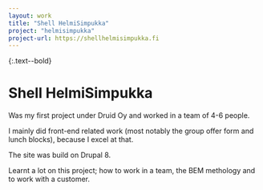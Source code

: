 ```yaml
---
layout: work
title: "Shell HelmiSimpukka"
project: "helmisimpukka"
project-url: https://shellhelmisimpukka.fi
---
```


{:.text--bold}
<h1>Shell HelmiSimpukka</h1>

Was my first project under Druid Oy and worked in a team of 4-6 people.

I mainly did front-end related work (most notably the group offer form and lunch blocks), because I excel at that.

The site was build on Drupal 8.

Learnt a lot on this project; how to work in a team, the BEM methology and to work with a customer.
